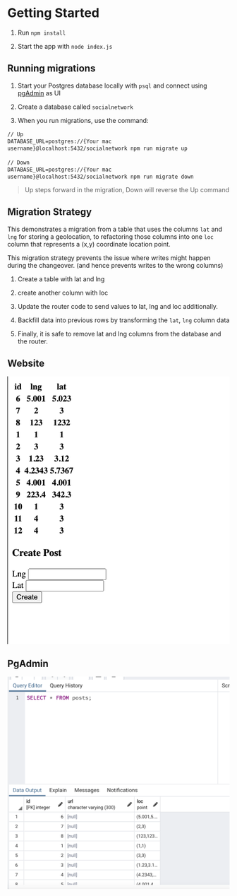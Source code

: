 # Getting Started

1. Run `npm install`

2. Start the app with `node index.js`

## Running migrations

1. Start your Postgres database locally with `psql` and connect using [pgAdmin](https://www.pgadmin.org/) as UI

2. Create a database called `socialnetwork`

3. When you run migrations, use the command:
```
// Up
DATABASE_URL=postgres://{Your mac username}@localhost:5432/socialnetwork npm run migrate up

// Down
DATABASE_URL=postgres://{Your mac username}@localhost:5432/socialnetwork npm run migrate down
```

> Up steps forward in the migration, Down will reverse the Up command

## Migration Strategy

This demonstrates a migration from a table that uses the columns `lat` and `lng` for storing a geolocation, to refactoring those columns into one `loc` column that represents a (x,y) coordinate location point.

This migration strategy prevents the issue where writes might happen during the changeover. (and hence prevents writes to the wrong columns)

1. Create a table with lat and lng

2. create another column with loc

3. Update the router code to send values to lat, lng and loc additionally.

4. Backfill data into previous rows by transforming the `lat`, `lng` column data

5. Finally, it is safe to remove lat and lng columns from the database and the router.

## Website
![UI](./img/UI.png)

## PgAdmin
![pg admin](./img/pgadmin.png)